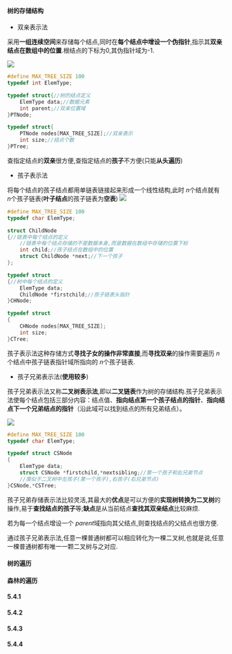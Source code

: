 #### 树的存储结构

* 双亲表示法

采用**一组连续空间**来存储每个结点,同时在**每个结点中增设一个伪指针**,指示其**双亲结点在数组中的位置**.根结点的下标为0,其伪指针域为-1.

![](https://cdn.acwing.com/media/article/image/2023/08/28/85276_9f4aefbf45-20230828150030.png) 

```cpp
#define MAX_TREE_SIZE 100
typedef int ElemType;

typedef struct{//树的结点定义
    ElemType data;//数据元素
    int parent;//双亲位置域
}PTNode;

typedef struct{
    PTNode nodes[MAX_TREE_SIZE];//双亲表示
    int size;//结点个数
}PTree;
```

查指定结点的**双亲**很方便,查指定结点的**孩子**不方便(只能**从头遍历**)

* 孩子表示法

将每个结点的孩子结点都用单链表链接起来形成一个线性结构,此时 $n$个结点就有 $n$个孩子链表(**叶子结点**的孩子链表为**空表**)
![](https://cdn.acwing.com/media/article/image/2023/08/28/85276_47ed668e45-20230828154818.png) 

```cpp
#define MAX_TREE_SIZE 100
typedef char ElemType;

struct ChildNode
{//链表中每个结点的定义
    //链表中每个结点存储的不是数据本身,而是数据在数组中存储的位置下标
    int child;//孩子结点在数组中的位置
    struct ChildNode *next;//下一个孩子
};

typedef struct
{//树中每个结点的定义
    ElemType data;
    ChildNode *firstchild;//孩子链表头指针
}CHNode;

typedef struct
{
    CHNode nodes[MAX_TREE_SIZE];
    int size;
}CTree;
```

孩子表示法这种存储方式**寻找子女的操作非常直接**,而**寻找双亲**的操作需要遍历 $n$个结点中孩子链表指针域所指向的 $n$个孩子链表.

* 孩子兄弟表示法(**使用较多**)

孩子兄弟表示法又称**二叉树表示法**,即以**二叉链表**作为树的存储结构.孩子兄弟表示法使每个结点包括三部分内容：结点值、**指向结点第一个孩子结点的指针**、**指向结点下一个兄弟结点的指针**（沿此域可以找到结点的所有兄弟结点）。

![](https://cdn.acwing.com/media/article/image/2023/08/28/85276_b120991f45-20230828155113.png) 

```cpp
#define MAX_TREE_SIZE 100
typedef char ElemType;

typedef struct CSNode
{
    ElemType data;
    struct CSNode *firstchild,*nextsibling;//第一个孩子和右兄弟节点
    //类似于二叉树中左孩子(第一个孩子),右孩子(右兄弟节点)
}CSNode,*CSTree;
```

孩子兄弟存储表示法比较灵活,其最大的**优点**是可以方便的**实现树转换为二叉树**的操作,易于**查找结点的孩子**等;**缺点**是从当前结点**查找其双亲结点**比较麻烦.

若为每一个结点增设一个 $parent$域指向其父结点,则查找结点的父结点也很方便.

通过孩子兄弟表示法,任意一棵普通树都可以相应转化为一棵二叉树,也就是说,任意一棵普通树都有唯一一颗二叉树与之对应.

#### 树的遍历



#### 森林的遍历





#### 5.4.1



#### 5.4.2



#### 5.4.3



#### 5.4.4

